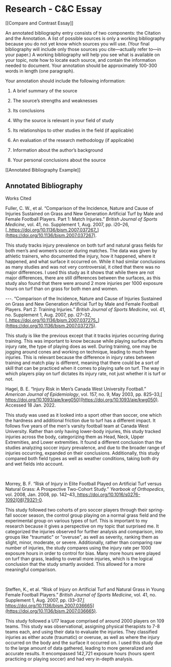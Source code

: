 # Research - C&C Essay

[[Compare and Contrast Essay]]

An annotated bibliography entry consists of two components: the Citation and the Annotation. A list of possible sources is only a working bibliography because you do not yet know which sources you will use. (Your final bibliography will include only those sources you cite—actually refer to—in your paper.) A working bibliography will help you see what is available on your topic, note how to locate each source, and contain the information needed to document. Your annotation should be approximately 100-300 words in length (one paragraph).

Your annotation should  include the following information:

1. A brief summary of the source

2. The source’s strengths and weaknesses

3. Its conclusions

4. Why the source is relevant in your field of study

5. Its relationships to other studies in the field (if applicable)

6. An evaluation of the research methodology (if applicable)

7. Information about the author’s background

8. Your personal conclusions about the source

[[Annotated Bibliography Example]]

## Annotated Bibliography

Works Cited

Fuller, C. W., et al. “Comparison of the Incidence, Nature and Cause of Injuries Sustained on Grass and New Generation Artificial Turf by Male and Female Football Players. Part 1: Match Injuries.” _British Journal of Sports Medicine_, vol. 41, no. Supplement 1, Aug. 2007, pp. i20–26, [_https://doi.org/10.1136/bjsm.2007.037267_](https://doi.org/10.1136/bjsm.2007.037267).

This study tracks injury prevalence on both turf and natural grass fields for both men’s and women’s soccer during matches. The data was given by athletic trainers, who documented the injury, how it happened, where it happened, and what surface it occurred on. While it had similar conclusions as many studies and was not very controversial, it cited that there was no major differences. I used this study as it shows that while there are not major differences, there are still differences between the surfaces, as this study also found that there were around 2 more injuries per 1000 exposure hours on turf than on grass for both men and women. 

\---. “Comparison of the Incidence, Nature and Cause of Injuries Sustained on Grass and New Generation Artificial Turf by Male and Female Football Players. Part 2: Training Injuries.” _British Journal of Sports Medicine_, vol. 41, no. Supplement 1, Aug. 2007, pp. i27–32, [_https://doi.org/10.1136/bjsm.2007.037275_](https://doi.org/10.1136/bjsm.2007.037275).

This study is like the previous except that it tracks injuries occurring during training. This was important to know because while playing surface affects injury rate, the type of playing does as well. During training, one may be jogging around cones and working on technique, leading to much fewer injuries. This is relevant because the difference in injury rates between training and match play is different, meaning that there could be a sort of skill that can be practiced when it comes to playing safe on turf. The way in which players play on turf dictates its injury rate, not just whether it is turf or not.

Hagel, B. E. “Injury Risk in Men’s Canada West University Football.” _American Journal of Epidemiology_, vol. 157, no. 9, May 2003, pp. 825–33,[ https://doi.org/10.1093/aje/kwg050](https://doi.org/10.1093/aje/kwg050). Accessed 18 Jan. 2022.

This study was used as it looked into a sport other than soccer, one which the hardness and additional friction due to turf has a different impact. It follows five years of the men's varsity football team at Canada West University. Rather than only having lower-body injuries, this study tracked injuries across the body, categorizing them as Head, Neck, Upper Extremities, and Lower extremities. It found a different conclusion than the studies analyzing soccer injury prevalence, and due to the broader range of injuries occurring, expanded on their conclusions. Additionally, this study compared both field types as well as weather conditions, taking both dry and wet fields into account.

 

Morrey, B. F. “Risk of Injury in Elite Football Played on Artificial Turf versus Natural Grass: A Prospective Two-Cohort Study.” _Yearbook of Orthopedics_, vol. 2008, Jan. 2008, pp. 142–43,[ ](https://doi.org/10.1016/s0276-1092(08)79321-0)<https://doi.org/10.1016/s0276-1092>[(08)79321-0](https://doi.org/10.1016/s0276-1092(08)79321-0).

This study followed two cohorts of pro soccer players through their spring-fall soccer season, the control group playing on a normal grass field and the experimental group on various types of turf. This is important to my research because it gives a perspective on my topic that surprised me. It categorized the injuries observed for further analysis and comparison, into groups like "traumatic" or "overuse", as well as severity, ranking them as slight, minor, moderate, or severe. Additionally, rather than comparing raw number of injuries, the study compares using the injury rate per 1000 exposure hours in order to control for bias. Many more hours were played on turf than grass, leading to overall more injuries, which is the logical conclusion that the study smartly avoided. This allowed for a more meaningful comparison.

 

Steffen, K., et al. “Risk of Injury on Artificial Turf and Natural Grass in Young Female Football Players.” _British Journal of Sports Medicine_, vol. 41, no. Supplement 1, Aug. 2007, pp. i33–37,[ https://doi.org/10.1136/bjsm.2007.036665](https://doi.org/10.1136/bjsm.2007.036665).

This study followed a U17 league comprised of around 2000 players on 109 teams. This study was observational, assigning physical therapists to 7-8 teams each, and using their data to evaluate the injuries. They classified injuries as either acute (traumatic) or overuse, as well as where the injury occurred on the body and the surface it occurred on. I used this study due to the large amount of data gathered, leading to more generalized and accurate results. It encompassed 142,721 exposure hours (hours spent practicing or playing soccer) and had very in-depth analysis.